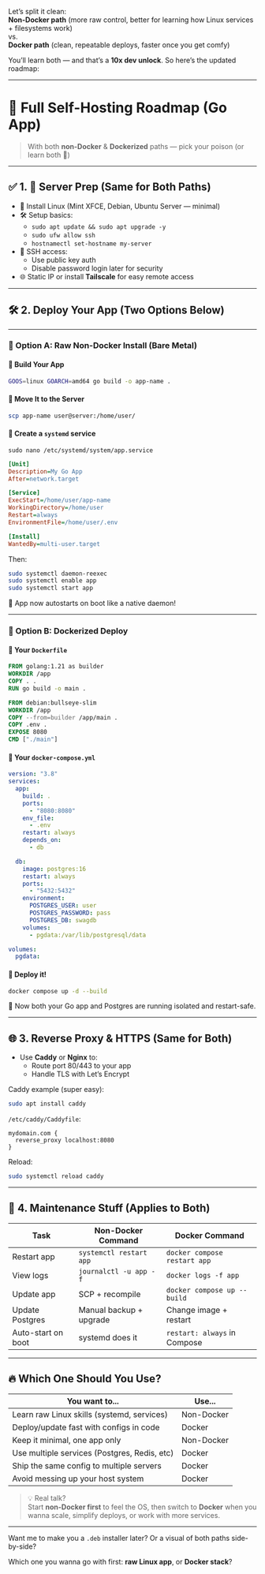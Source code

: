 Let’s split it clean:  
**Non-Docker path** (more raw control, better for learning how Linux services + filesystems work)  
vs.  
**Docker path** (clean, repeatable deploys, faster once you get comfy)

You’ll learn both — and that’s a **10x dev unlock**. So here’s the updated roadmap:

---

# 🧠 Full Self-Hosting Roadmap (Go App)

> With both **non-Docker** & **Dockerized** paths — pick your poison (or learn both 🧪)

---

## ✅ 1. 🧱 Server Prep (Same for Both Paths)

- 🔧 Install Linux (Mint XFCE, Debian, Ubuntu Server — minimal)
- 🛠️ Setup basics:
  - `sudo apt update && sudo apt upgrade -y`
  - `sudo ufw allow ssh`
  - `hostnamectl set-hostname my-server`
- 🔐 SSH access:
  - Use public key auth
  - Disable password login later for security
- 🌐 Static IP or install **Tailscale** for easy remote access

---

## 🛠️ 2. Deploy Your App (Two Options Below)

---

### 🧼 Option A: **Raw Non-Docker Install** (Bare Metal)

#### 🔧 Build Your App

```bash
GOOS=linux GOARCH=amd64 go build -o app-name .
```

#### 📁 Move It to the Server

```bash
scp app-name user@server:/home/user/
```

#### 📄 Create a `systemd` service

`sudo nano /etc/systemd/system/app.service`

```ini
[Unit]
Description=My Go App
After=network.target

[Service]
ExecStart=/home/user/app-name
WorkingDirectory=/home/user
Restart=always
EnvironmentFile=/home/user/.env

[Install]
WantedBy=multi-user.target
```

Then:

```bash
sudo systemctl daemon-reexec
sudo systemctl enable app
sudo systemctl start app
```

🔄 App now autostarts on boot like a native daemon!

---

### 🐳 Option B: **Dockerized Deploy**

#### 📝 Your `Dockerfile`

```Dockerfile
FROM golang:1.21 as builder
WORKDIR /app
COPY . .
RUN go build -o main .

FROM debian:bullseye-slim
WORKDIR /app
COPY --from=builder /app/main .
COPY .env .
EXPOSE 8080
CMD ["./main"]
```

#### 🧃 Your `docker-compose.yml`

```yaml
version: "3.8"
services:
  app:
    build: .
    ports:
      - "8080:8080"
    env_file:
      - .env
    restart: always
    depends_on:
      - db

  db:
    image: postgres:16
    restart: always
    ports:
      - "5432:5432"
    environment:
      POSTGRES_USER: user
      POSTGRES_PASSWORD: pass
      POSTGRES_DB: swagdb
    volumes:
      - pgdata:/var/lib/postgresql/data

volumes:
  pgdata:
```

#### 🚀 Deploy it!

```bash
docker compose up -d --build
```

🎉 Now both your Go app and Postgres are running isolated and restart-safe.

---

## 🌐 3. Reverse Proxy & HTTPS (Same for Both)

- Use **Caddy** or **Nginx** to:
  - Route port 80/443 to your app
  - Handle TLS with Let’s Encrypt

Caddy example (super easy):

```bash
sudo apt install caddy
```

`/etc/caddy/Caddyfile`:

```
mydomain.com {
  reverse_proxy localhost:8080
}
```

Reload:

```bash
sudo systemctl reload caddy
```

---

## 🔄 4. Maintenance Stuff (Applies to Both)

| Task               | Non-Docker Command      | Docker Command               |
| ------------------ | ----------------------- | ---------------------------- |
| Restart app        | `systemctl restart app` | `docker compose restart app` |
| View logs          | `journalctl -u app -f`  | `docker logs -f app`         |
| Update app         | SCP + recompile         | `docker compose up --build`  |
| Update Postgres    | Manual backup + upgrade | Change image + restart       |
| Auto-start on boot | systemd does it         | `restart: always` in Compose |

---

## 🔥 Which One Should You Use?

| You want to...                               | Use...     |
| -------------------------------------------- | ---------- |
| Learn raw Linux skills (systemd, services)   | Non-Docker |
| Deploy/update fast with configs in code      | Docker     |
| Keep it minimal, one app only                | Non-Docker |
| Use multiple services (Postgres, Redis, etc) | Docker     |
| Ship the same config to multiple servers     | Docker     |
| Avoid messing up your host system            | Docker     |

> 💡 Real talk?  
> Start **non-Docker first** to feel the OS, then switch to **Docker** when you wanna scale, simplify deploys, or work with more services.

---

Want me to make you a `.deb` installer later? Or a visual of both paths side-by-side?

Which one you wanna go with first: **raw Linux app**, or **Docker stack**?

